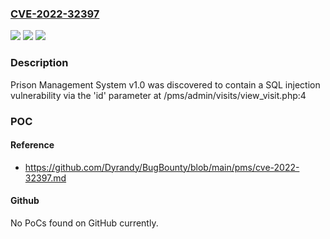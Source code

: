 ### [CVE-2022-32397](https://cve.mitre.org/cgi-bin/cvename.cgi?name=CVE-2022-32397)
![](https://img.shields.io/static/v1?label=Product&message=n%2Fa&color=blue)
![](https://img.shields.io/static/v1?label=Version&message=n%2Fa&color=blue)
![](https://img.shields.io/static/v1?label=Vulnerability&message=n%2Fa&color=brighgreen)

### Description

Prison Management System v1.0 was discovered to contain a SQL injection vulnerability via the 'id' parameter at /pms/admin/visits/view_visit.php:4

### POC

#### Reference
- https://github.com/Dyrandy/BugBounty/blob/main/pms/cve-2022-32397.md

#### Github
No PoCs found on GitHub currently.

